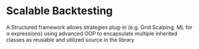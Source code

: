 # Scalable Backtesting

A Structured framework allows strategies plug-in (e.g. Grid Scalping, ML for α expressions) using advanced OOP to encapsulate multiple inherited classes as reusable and utilized source in the library
